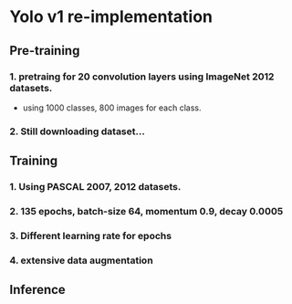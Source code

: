 # Yolo v1 re-implementation


## Pre-training
### 1. pretraing for 20 convolution layers using ImageNet 2012 datasets.
 - using 1000 classes, 800 images for each class.

### 2. Still downloading dataset...


## Training
### 1. Using PASCAL 2007, 2012 datasets.
### 2. 135 epochs, batch-size 64, momentum 0.9, decay 0.0005
### 3. Different learning rate for epochs
### 4. extensive data augmentation

## Inference
